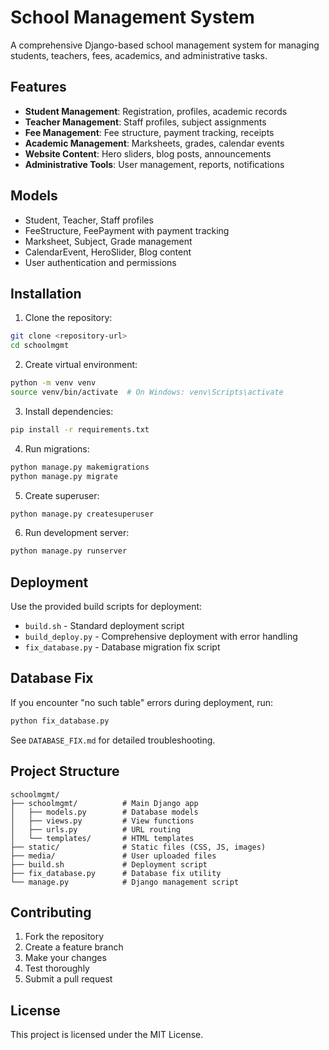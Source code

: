 # School Management System

A comprehensive Django-based school management system for managing students, teachers, fees, academics, and administrative tasks.

## Features

- **Student Management**: Registration, profiles, academic records
- **Teacher Management**: Staff profiles, subject assignments
- **Fee Management**: Fee structure, payment tracking, receipts
- **Academic Management**: Marksheets, grades, calendar events
- **Website Content**: Hero sliders, blog posts, announcements
- **Administrative Tools**: User management, reports, notifications

## Models

- Student, Teacher, Staff profiles
- FeeStructure, FeePayment with payment tracking
- Marksheet, Subject, Grade management
- CalendarEvent, HeroSlider, Blog content
- User authentication and permissions

## Installation

1. Clone the repository:
```bash
git clone <repository-url>
cd schoolmgmt
```

2. Create virtual environment:
```bash
python -m venv venv
source venv/bin/activate  # On Windows: venv\Scripts\activate
```

3. Install dependencies:
```bash
pip install -r requirements.txt
```

4. Run migrations:
```bash
python manage.py makemigrations
python manage.py migrate
```

5. Create superuser:
```bash
python manage.py createsuperuser
```

6. Run development server:
```bash
python manage.py runserver
```

## Deployment

Use the provided build scripts for deployment:

- `build.sh` - Standard deployment script
- `build_deploy.py` - Comprehensive deployment with error handling
- `fix_database.py` - Database migration fix script

## Database Fix

If you encounter "no such table" errors during deployment, run:
```bash
python fix_database.py
```

See `DATABASE_FIX.md` for detailed troubleshooting.

## Project Structure

```
schoolmgmt/
├── schoolmgmt/          # Main Django app
│   ├── models.py        # Database models
│   ├── views.py         # View functions
│   ├── urls.py          # URL routing
│   └── templates/       # HTML templates
├── static/              # Static files (CSS, JS, images)
├── media/               # User uploaded files
├── build.sh             # Deployment script
├── fix_database.py      # Database fix utility
└── manage.py            # Django management script
```

## Contributing

1. Fork the repository
2. Create a feature branch
3. Make your changes
4. Test thoroughly
5. Submit a pull request

## License

This project is licensed under the MIT License.